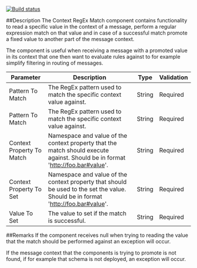 [![Build status](https://ci.appveyor.com/api/projects/status/github/BizTalkComponents/ContextRegExMatch?branch=master)](https://ci.appveyor.com/api/projects/status/github/BizTalkComponents/ContextRegExMatch/branch/master)

##Description
The Context RegEx Match component contains functionality to read a specific value in the context of a message, perform a regular expression match on that value and in case of a successful match promote a fixed value to another part of the message context.

The component is useful when receiving a message with a promoted value in its context that one then want to evaluate rules against to for example simplify filtering in routing of messages.

| Parameter               | Description                                                                                                                   | Type | Validation|
| ------------------------|-------------------------------------------------------------------------------------------------------------------------------|------|-----------|
|Pattern To Match|The RegEx pattern used to match the specific context value against.|String|Required|
|Pattern To Match|The RegEx pattern used to match the specific context value against.|String|Required|
|Context Property To Match|Namespace and value of the context property that the match should execute against. Should be in format 'http://foo.bar#value'.|String|Required|
|Context Property To Set|Namespace and value of the context property that should be used to the set the value. Should be in format 'http://foo.bar#value'.|String|Required|
|Value To Set|The value to set if the match is successful.|String|Required|

##Remarks
If the component receives null when trying to reading the value that the match should be performed against an exception will occur.

If the message context that the components is trying to promote is not found, if for example that schema is not deployed, an exception will occur.

